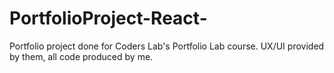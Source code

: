 # PortfolioProject-React-
Portfolio project done for Coders Lab's Portfolio Lab course. UX/UI provided by them, all code produced by me.
